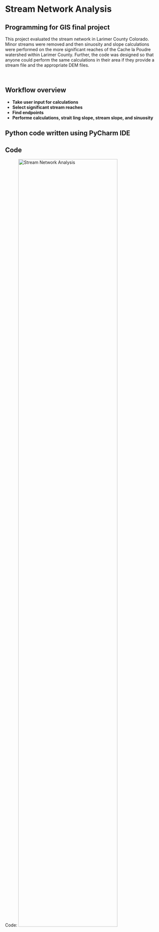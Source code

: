 # Stream Network Analysis
<h2>Programming for GIS final project</h2>


This project evaluated the stream network in Larimer County Colorado.  Minor streams were removed and then sinuosity and slope calculations were performed on the more significant reaches of the Cache la Poudre watershed within Larimer County.  Further, the code was designed so that anyone could perform the same calculations in their area if they provide a stream file and the appropriate DEM files.

<br />


<h2>Workflow overview</h2>

- <b>Take user input for calculations</b> 
- <b>Select significant stream reaches</b>
- <b>Find endpoints</b>
- <b>Performe calculations, strait ling slope, stream slope, and sinuosity</b>

<h2>Python code written using PyCharm IDE </h2>


<h2>Code</h2>

<p align="left">
Code:

<img src="https://github.com/JohnDDietrich/Stream-Sinuosity-in-Larimer-County-CO/blob/main/FinalProject_Dietrich.py" height="80%" width="80%" alt="Stream Network Analysis"/>

